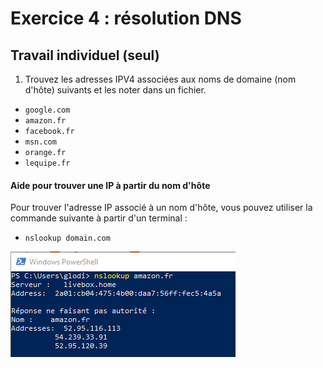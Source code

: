 # Exercice 4 : résolution DNS

## Travail individuel (seul)

1. Trouvez les adresses IPV4 associées aux noms de domaine (nom d'hôte) suivants et les noter dans un fichier.

- `google.com`
- `amazon.fr`
- `facebook.fr`
- `msn.com`
- `orange.fr`
- `lequipe.fr`

#### Aide pour trouver une IP à partir du nom d'hôte

Pour trouver l'adresse IP associé à un nom d'hôte, vous pouvez utiliser la commande suivante à partir d'un terminal :

- `nslookup domain.com`

![nslookup](img/nslookup.png)